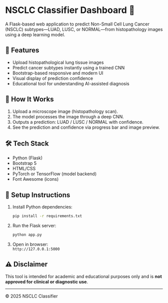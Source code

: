 
# NSCLC Classifier Dashboard 🧬

A Flask-based web application to predict Non-Small Cell Lung Cancer (NSCLC) subtypes—LUAD, LUSC, or NORMAL—from histopathology images using a deep learning model.

## 🌟 Features

- Upload histopathological lung tissue images
- Predict cancer subtypes instantly using a trained CNN
- Bootstrap-based responsive and modern UI
- Visual display of prediction confidence
- Educational tool for understanding AI-assisted diagnosis

## 🧠 How It Works

1. Upload a microscope image (histopathology scan).
2. The model processes the image through a deep CNN.
3. Outputs a prediction: LUAD / LUSC / NORMAL with confidence.
4. See the prediction and confidence via progress bar and image preview.

## 🛠️ Tech Stack

- Python (Flask)
- Bootstrap 5
- HTML/CSS
- PyTorch or TensorFlow (model backend)
- Font Awesome (icons)

## 🚀 Setup Instructions

1. Install Python dependencies:
   ```bash
   pip install -r requirements.txt
   ```

2. Run the Flask server:
   ```bash
   python app.py
   ```

3. Open in browser:  
   `http://127.0.0.1:5000`

## ⚠️ Disclaimer

This tool is intended for academic and educational purposes only and is **not approved for clinical or diagnostic use**.

---

© 2025 NSCLC Classifier
